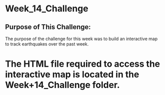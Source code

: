 # Week_14_Challenge

## Purpose of This Challenge:
The purpose of the challenge for this week was to build an interactive map to track earthquakes over the past week. 

# The HTML file required to access the interactive map is located in the Week+14_Challenge folder.
